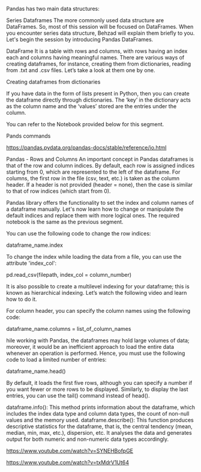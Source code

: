 Pandas has two main data structures: 

Series
Dataframes 
The more commonly used data structure are DataFrames. So, most of this session will be focused on DataFrames. When you encounter series data structure, Behzad will explain them briefly to you. Let's begin the session by introducing Pandas DataFrames.  

DataFrame
It is a table with rows and columns, with rows having an index each and columns having meaningful names. There are various ways of creating dataframes, for instance, creating them from dictionaries, reading from .txt and .csv files. Let’s take a look at them one by one. 

Creating dataframes from dictionaries

If you have data in the form of lists present in Python, then you can create the dataframe directly through dictionaries. The ‘key’ in the dictionary acts as the column name and the ‘values’ stored are the entries under the column. 
 

You can refer to the Notebook provided below for this segment.

Pands commands 

https://pandas.pydata.org/pandas-docs/stable/reference/io.html


Pandas - Rows and Columns
An important concept in Pandas dataframes is that of the row and column indices. By default, each row is assigned indices starting from 0, which are represented to the left of the dataframe. For columns, the first row in the file (csv, text, etc.) is taken as the column header. If a header is not provided (header = none), then the case is similar to that of row indices (which start from 0).

 

Pandas library offers the functionality to set the index and column names of a dataframe manually. Let's now learn how to change or manipulate the default indices and replace them with more logical ones. The required notebook is the same as the previous segment.


You can use the following code to change the row indices:

dataframe_name.index
 

To change the index while loading the data from a file, you can use the attribute 'index_col':

pd.read_csv(filepath, index_col = column_number)
 

It is also possible to create a multilevel indexing for your dataframe; this is known as hierarchical indexing. Let’s watch the following video and learn how to do it.

For column header, you can specify the column names using the following code:

dataframe_name.columns = list_of_column_names

hile working with Pandas, the dataframes may hold large volumes of data; moreover, it would be an inefficient approach to load the entire data whenever an operation is performed. Hence, you must use the following code to load a limited number of entries:

dataframe_name.head()
 

By default, it loads the first five rows, although you can specify a number if you want fewer or more rows to be displayed. Similarly, to display the last entries, you can use the tail() command instead of head().
 

dataframe.info(): This method prints information about the dataframe, which includes the index data type and column data types, the count of non-null values and the memory used. 
dataframe.describe(): This function produces descriptive statistics for the dataframe, that is, the central tendency (mean, median, min, max, etc.), dispersion, etc. It analyses the data and generates output for both numeric and non-numeric data types accordingly. 
 


 https://www.youtube.com/watch?v=SYNEHBofpGE


 https://www.youtube.com/watch?v=txMdrV1Ut64

 





